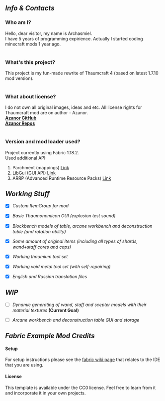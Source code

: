 

## ***Info & Contacts***
###  **Who am I?**<br>
  Hello, dear visitor, my name is Archasmiel. <br>
  I have 5 years of programming expirience. Actually I started coding minecraft mods 1 year ago.<br><br>
  
###  **What's this project?**<br>
  This project is my fun-made rewrite of Thaumcraft 4 (based on latest 1.7.10 mod version).<br><br>
  
###  **What about license?**<br>
  I do not own all original images, ideas and etc. All license rights for Thaumcraft mod are on author - Azanor.<br>
  [**Azanor GitHub**](https://github.com/Azanor)<br>
  [**Azanor Repos**](https://github.com/Azanor?tab=repositories)<br><br>
  
###  **Version and mod loader used?**<br>
  Project currently using Fabric 1.18.2.<br>
  Used additional API:
  1. Parchment (mappings) [Link](https://github.com/ParchmentMC/Parchment)
  2. LibGui (GUI API) [Link](https://github.com/CottonMC/LibGui)
  3. ARRP (Advanced Runtime Resource Packs) [Link](https://github.com/Devan-Kerman/ARRP/)










## ***Working Stuff***
- [x] *Custom ItemGroup for mod*
- [x] *Basic Thaumonomicon GUI (explosion test sound)*
- [x] *Blockbench models of table, arcane workbench and deconstruction table (and rotation ability)*
- [x] *Some amount of original items (including all types of shards, wand+staff cores and caps)*
- [x] *Working thaumium tool set*
- [x] *Working void metal tool set (with self-repairing)*
- [x] *English and Russian translation files*









## ***WIP***
- [ ] *Dynamic generating of wand, staff and scepter models with their material textures* **(Current Goal)**
- [ ] *Arcane workbench and deconstruction table GUI and storage*









## ***Fabric Example Mod Credits***
  #### Setup
  For setup instructions please see the [fabric wiki page](https://fabricmc.net/wiki/tutorial:setup) that relates to the IDE that you are using.
  #### License
  This template is available under the CC0 license. Feel free to learn from it and incorporate it in your own projects.


